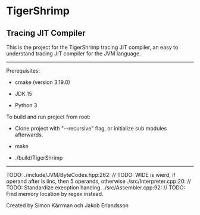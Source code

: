 # TigerShrimp

## Tracing JIT Compiler

This is the project for the TigerShrimp tracing JIT compiler,
an easy to understand tracing JIT compiler for the JVM language.

---

Prerequisites:

- cmake (version 3.19.0)

- JDK 15

- Python 3

To build and run project from root:

- Clone project with "--recursive" flag, or initialize sub modules afterwards.

- make

- ./build/TigerShrimp

---

TODO:
./include/JVM/ByteCodes.hpp:262:    // TODO: WIDE is wierd, if operand after is iinc, then 5 operands, otherwise
./src/Interpreter.cpp:20:  // TODO: Standardize execption handing.
./src/Assembler.cpp:92:      // TODO: Find memory location by regex instead.

Created by Simon Kärrman och Jakob Erlandsson